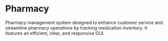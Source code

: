 # Pharmacy
Pharmacy management system designed to enhance customer service and streamline pharmacy operations by tracking medication inventory. It features an efficient, clear, and responsive GUI.
